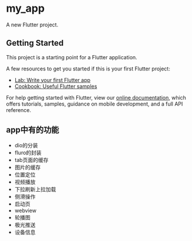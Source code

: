 # my_app

A new Flutter project.

## Getting Started

This project is a starting point for a Flutter application.

A few resources to get you started if this is your first Flutter project:

- [Lab: Write your first Flutter app](https://flutter.dev/docs/get-started/codelab)
- [Cookbook: Useful Flutter samples](https://flutter.dev/docs/cookbook)

For help getting started with Flutter, view our
[online documentation](https://flutter.dev/docs), which offers tutorials,
samples, guidance on mobile development, and a full API reference.

## app中有的功能
* dio的分装
* fluro的封装
* tab页面的缓存
* 图片的缓存
* 位置定位
* 视频播放
* 下拉刷新上拉加载
* 侧滑操作
* 启动页
* webview
* 轮播图
* 极光推送
* 设备信息

